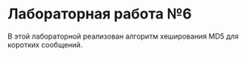 # Лабораторная работа №6

В этой лабораторной реализован алгоритм хеширования MD5 для коротких сообщений.